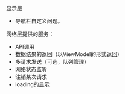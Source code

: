 显示层

* 导航栏自定义问题。



网络层提供的服务：

* API调用
* 数据结果的返回（以ViewModel的形式返回）
* 多请求发送（可选，队列管理）
* 网络状态监听
* 注销某次请求
* loading的显示

